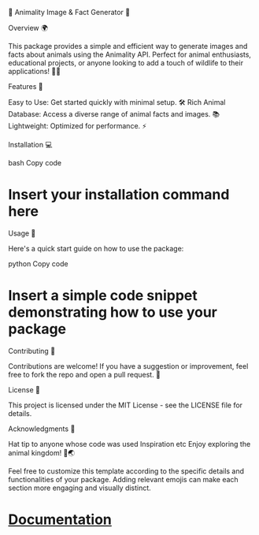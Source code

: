 🐾 Animality Image & Fact Generator 🌟

Overview 🌍

This package provides a simple and efficient way to generate images and facts about animals using the Animality API. Perfect for animal enthusiasts, educational projects, or anyone looking to add a touch of wildlife to their applications! 🐅🦜

Features 🚀

Easy to Use: Get started quickly with minimal setup. 🛠️
Rich Animal Database: Access a diverse range of animal facts and images. 📚
Lightweight: Optimized for performance. ⚡

Installation 💻

bash
Copy code
# Insert your installation command here
Usage 📖

Here's a quick start guide on how to use the package:

python
Copy code
# Insert a simple code snippet demonstrating how to use your package
Contributing 🤝

Contributions are welcome! If you have a suggestion or improvement, feel free to fork the repo and open a pull request. 🌱

License 📜

This project is licensed under the MIT License - see the LICENSE file for details.

Acknowledgments 🙏

Hat tip to anyone whose code was used
Inspiration
etc
Enjoy exploring the animal kingdom! 🐾🌏


Feel free to customize this template according to the specific details and functionalities of your package. Adding relevant emojis can make each section more engaging and visually distinct.


# [Documentation](https://animality.xyz/packages#node-js)
